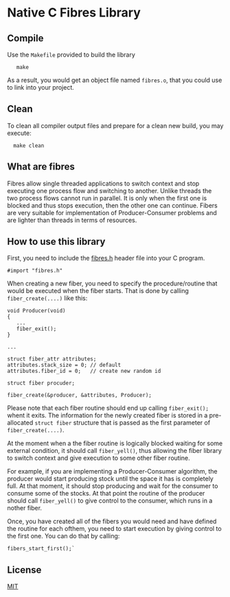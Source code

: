 Native C Fibres Library
=======================

Compile
-------
Use the `Makefile` provided to build the library
```
   make
```

As a result, you would get an object file named `fibres.o`, that you could use to link into your project.


Clean
-----
To clean all compiler output files and prepare for a clean new build, you may execute:
```
  make clean
```

What are fibres
---------------
Fibres allow single threaded applications to switch context and stop executing one process flow and switching to another. 
Unlike threads the two process flows cannot run in parallel. It is only when the first one is blocked and thus stops execution, then the other one can continue. 
Fibers are very suitable for implementation of Producer-Consumer problems and are lighter than threads in terms of resources.

How to use this library
-----------------------
First, you need to  include the [fibres.h](https://github.com/ynedelchev/fibers-lib/blob/master/fibres.h) header file into your C program.
````
#import "fibres.h"
````

When creating a new fiber, you need to specify the procedure/routine that would be executed when the fiber starts.
That is done by calling `fiber_create(....)` like this:
````
void Producer(void) 
{
   ...
   fiber_exit();
}

...

struct fiber_attr attributes;
attributes.stack_size = 0; // default
attributes.fiber_id = 0;   // create new random id

struct fiber procuder;

fiber_create(&producer, &attributes, Producer);
```` 

Please note that each fiber routine should end up calling `fiber_exit();` whent it exits.
The information for the newly created fiber is stored in a pre-allocated `struct fiber` structure that is passed as the first parameter of `fiber_create(....)`.

At the moment when a the fiber routine is logically blocked waiting for some external condition, it should call `fiber_yell()`, thus allowing the fiber library 
to switch context and give execution to some other fiber routine. 

For example, if you are implementing a Producer-Consumer algorithm, the producer would start producing stock until the space it has is completely full.
At that moment, it should stop producing and wait for the consumer to consume some of the stocks. 
At that point the routine of the producer should call `fiber_yell()` to give control to the consumer, which runs in a nother fiber. 

Once, you have created all of the fibers you would need and have defined the routine for each ofthem, you need to start execution by giving control to the first 
one. You can do that by calling: 
````
fibers_start_first();`
````


License
-------
[MIT](https://opensource.org/licenses/MIT)
